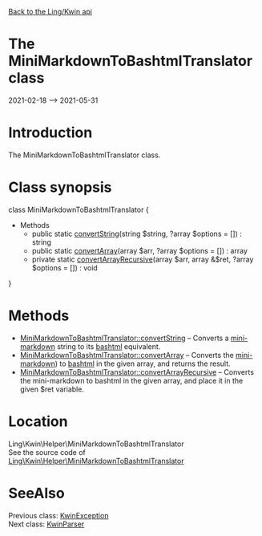 [Back to the Ling/Kwin api](https://github.com/lingtalfi/Kwin/blob/master/doc/api/Ling/Kwin.md)



The MiniMarkdownToBashtmlTranslator class
================
2021-02-18 --> 2021-05-31






Introduction
============

The MiniMarkdownToBashtmlTranslator class.



Class synopsis
==============


class <span class="pl-k">MiniMarkdownToBashtmlTranslator</span>  {

- Methods
    - public static [convertString](https://github.com/lingtalfi/Kwin/blob/master/doc/api/Ling/Kwin/Helper/MiniMarkdownToBashtmlTranslator/convertString.md)(string $string, ?array $options = []) : string
    - public static [convertArray](https://github.com/lingtalfi/Kwin/blob/master/doc/api/Ling/Kwin/Helper/MiniMarkdownToBashtmlTranslator/convertArray.md)(array $arr, ?array $options = []) : array
    - private static [convertArrayRecursive](https://github.com/lingtalfi/Kwin/blob/master/doc/api/Ling/Kwin/Helper/MiniMarkdownToBashtmlTranslator/convertArrayRecursive.md)(array $arr, array &$ret, ?array $options = []) : void

}






Methods
==============

- [MiniMarkdownToBashtmlTranslator::convertString](https://github.com/lingtalfi/Kwin/blob/master/doc/api/Ling/Kwin/Helper/MiniMarkdownToBashtmlTranslator/convertString.md) &ndash; Converts a [mini-markdown](https://github.com/lingtalfi/TheBar/blob/master/discussions/kwin-notation.md#mini-markdown) string to its [bashtml](https://github.com/lingtalfi/CliTools/blob/master/doc/pages/bashtml.md) equivalent.
- [MiniMarkdownToBashtmlTranslator::convertArray](https://github.com/lingtalfi/Kwin/blob/master/doc/api/Ling/Kwin/Helper/MiniMarkdownToBashtmlTranslator/convertArray.md) &ndash; Converts the [mini-markdown](https://github.com/lingtalfi/TheBar/blob/master/discussions/kwin-notation.md#mini-markdown)) to [bashtml](https://github.com/lingtalfi/CliTools/blob/master/doc/pages/bashtml.md) in the given array, and returns the result.
- [MiniMarkdownToBashtmlTranslator::convertArrayRecursive](https://github.com/lingtalfi/Kwin/blob/master/doc/api/Ling/Kwin/Helper/MiniMarkdownToBashtmlTranslator/convertArrayRecursive.md) &ndash; Converts the mini-markdown to bashtml in the given array, and place it in the given $ret variable.





Location
=============
Ling\Kwin\Helper\MiniMarkdownToBashtmlTranslator<br>
See the source code of [Ling\Kwin\Helper\MiniMarkdownToBashtmlTranslator](https://github.com/lingtalfi/Kwin/blob/master/Helper/MiniMarkdownToBashtmlTranslator.php)



SeeAlso
==============
Previous class: [KwinException](https://github.com/lingtalfi/Kwin/blob/master/doc/api/Ling/Kwin/Exception/KwinException.md)<br>Next class: [KwinParser](https://github.com/lingtalfi/Kwin/blob/master/doc/api/Ling/Kwin/KwinParser.md)<br>
